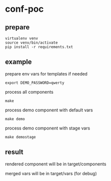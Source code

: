 # conf-poc

## prepare

```
virtualenv venv
source venv/bin/activate
pip install -r requirements.txt
```

## example

prepare env vars for templates if needed

```
export DEMO_PASSWORD=qwerty
```

process all components

```
make
```

process demo component with default vars

```
make demo
```

process demo component with stage vars

```
make demostage
```

## result

rendered component will be in target/components

merged vars will be in target/vars (for debug)
